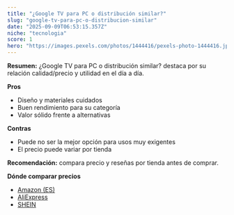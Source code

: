 ```yaml
---
title: "¿Google TV para PC o distribución similar?"
slug: "google-tv-para-pc-o-distribucion-similar"
date: "2025-09-09T06:53:15.357Z"
niche: "tecnologia"
score: 1
hero: "https://images.pexels.com/photos/1444416/pexels-photo-1444416.jpeg?auto=compress&cs=tinysrgb&fit=crop&h=627&w=1200&auto=compress&cs=tinysrgb&w=1200&h=675&fit=crop"
---
```


**Resumen:** ¿Google TV para PC o distribución similar? destaca por su relación calidad/precio y utilidad en el día a día.

**Pros**
- Diseño y materiales cuidados
- Buen rendimiento para su categoría
- Valor sólido frente a alternativas

**Contras**
- Puede no ser la mejor opción para usos muy exigentes
- El precio puede variar por tienda

**Recomendación:** compara precio y reseñas por tienda antes de comprar.

**Dónde comparar precios**
- [Amazon (ES)](https://www.amazon.es/s?k=%C2%BFGoogle%20TV%20para%20PC%20o%20distribuci%C3%B3n%20similar%3F&tag=teknovashop25-21)
- [AliExpress](https://www.aliexpress.com/wholesale?SearchText=%C2%BFGoogle%20TV%20para%20PC%20o%20distribuci%C3%B3n%20similar%3F)
- [SHEIN](https://www.shein.com/pdsearch/%C2%BFGoogle%20TV%20para%20PC%20o%20distribuci%C3%B3n%20similar%3F)